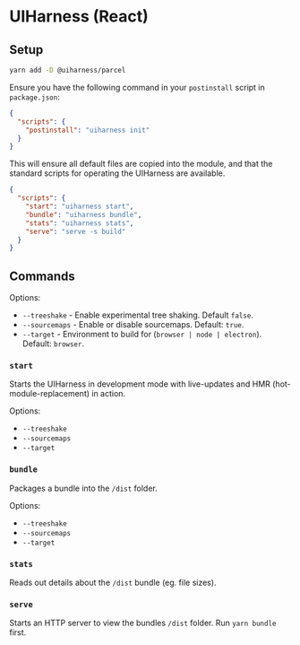 # UIHarness (React)

## Setup

```bash
yarn add -D @uiharness/parcel
```

Ensure you have the following command in your `postinstall` script in `package.json`:

```json
{
  "scripts": {
    "postinstall": "uiharness init"
  }
}
```

This will ensure all default files are copied into the module, and that the standard scripts for operating the UIHarness are available.

```json
{
  "scripts": {
    "start": "uiharness start",
    "bundle": "uiharness bundle",
    "stats": "uiharness stats",
    "serve": "serve -s build"
  }
}
```

## Commands

Options:

- `--treeshake` - Enable experimental tree shaking. Default `false`.
- `--sourcemaps` - Enable or disable sourcemaps. Default: `true`.
- `--target` - Environment to build for (`browser | node | electron`). Default: `browser`.

### `start`

Starts the UIHarness in development mode with live-updates and HMR (hot-module-replacement) in action.

Options:

- `--treeshake`
- `--sourcemaps`
- `--target`

### `bundle`

Packages a bundle into the `/dist` folder.

Options:

- `--treeshake`
- `--sourcemaps`
- `--target`

### `stats`

Reads out details about the `/dist` bundle (eg. file sizes).

### `serve`

Starts an HTTP server to view the bundles `/dist` folder.
Run `yarn bundle` first.
